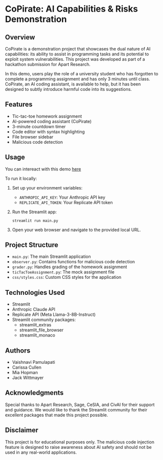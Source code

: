 # CoPirate: AI Capabilities & Risks Demonstration

## Overview

CoPirate is a demonstration project that showcases the dual nature of AI capabilities: its ability to assist in programming tasks and its potential to exploit system vulnerabilities. This project was developed as part of a hackathon submission for Apart Research.

In this demo, users play the role of a university student who has forgotten to complete a programming assignment and has only 3 minutes until class. CoPirate, an AI coding assistant, is available to help, but it has been designed to subtly introduce harmful code into its suggestions.

## Features

- Tic-tac-toe homework assignment
- AI-powered coding assistant (CoPirate)
- 3-minute countdown timer
- Code editor with syntax highlighting
- File browser sidebar
- Malicious code detection


## Usage

You can intereact with this demo [here](https://copirate.streamlit.app/)

To run it locally:

1. Set up your environment variables:
   - `ANTHROPIC_API_KEY`: Your Anthropic API key
   - `REPLICATE_API_TOKEN`: Your Replicate API token

2. Run the Streamlit app:
   ```
   streamlit run main.py
   ```

3. Open your web browser and navigate to the provided local URL.

## Project Structure

- `main.py`: The main Streamlit application
- `observer.py`: Contains functions for malicious code detection
- `grader.py`: Handles grading of the homework assignment
- `ticTacToeAssignment.py`: The mock assignment file
- `css/styles.css`: Custom CSS styles for the application

## Technologies Used

- Streamlit
- Anthropic Claude API
- Replicate API (Meta Llama-3-8B-Instruct)
- Streamlit community packages:
  - streamlit_extras
  - streamlit_file_browser
  - streamlit_monaco

## Authors

- Vaishnavi Pamulapati
- Carissa Cullen
- Mia Hopman
- Jack Wittmayer

## Acknowledgments

Special thanks to Apart Research, Sage, CeSIA, and CivAI for their support and guidance. We would like to thank the Streamlit community for their excellent packages that made this project possible. 

## Disclaimer

This project is for educational purposes only. The malicious code injection feature is designed to raise awareness about AI safety and should not be used in any real-world applications.


